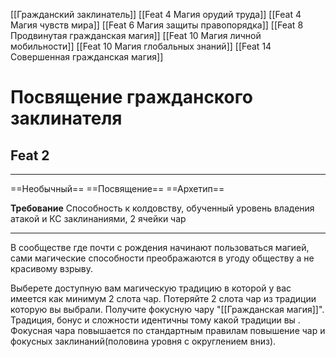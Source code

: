[[Гражданский заклинатель]]
[[Feat 4 Магия орудий труда]]
[[Feat 4 Магия чувств мира]]
[[Feat 6 Магия защиты правопорядка]]
[[Feat 8 Продвинутая гражданская магия]]
[[Feat 10 Магия личной мобильности]]
[[Feat 10 Магия глобальных знаний]]
[[Feat 14 Совершенная гражданская магия]]

# Посвящение гражданского заклинателя 
## Feat 2

---

==Необычный== ==Посвящение== ==Архетип==

**Требование** Способность к колдовству, обученный уровень владения атакой и КС заклинаниями, 2 ячейки чар

---

В сообществе где почти с рождения начинают пользоваться магией, сами магические способности преображаются в угоду обществу а не красивому взрыву. 

Выберете доступную вам магическую традицию в которой у вас имеется как минимум 2 слота чар. Потеряйте 2 слота чар из традиции которую вы выбрали. Получите фокусную чару "[[Гражданская магия]]". Традиция, бонус и сложности идентичны тому какой традиции вы . Фокусная чара повышается по стандартным правилам повышение чар и фокусных заклинаний(половина уровня с округлением вниз).